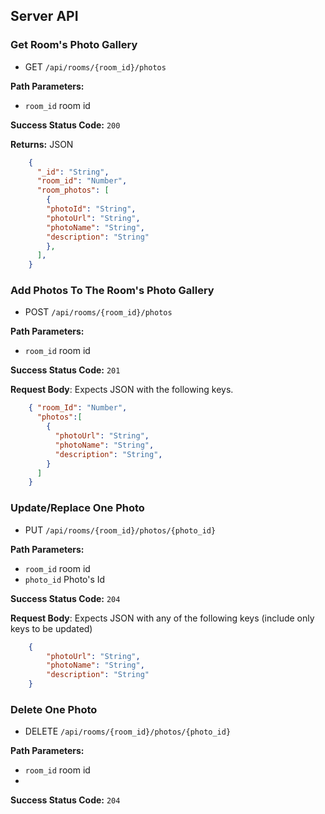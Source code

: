 ## Server API

### Get Room's Photo Gallery
  * GET `/api/rooms/{room_id}/photos`

**Path Parameters:**
  * `room_id` room id

**Success Status Code:** `200`

**Returns:** JSON

```json
    {
      "_id": "String",
      "room_id": "Number",
      "room_photos": [
        {
        "photoId": "String",
        "photoUrl": "String",
        "photoName": "String",
        "description": "String"
        },
      ],
    }
```

### Add Photos To The Room's Photo Gallery
  * POST `/api/rooms/{room_id}/photos`

**Path Parameters:**
  * `room_id` room id

**Success Status Code:** `201`

**Request Body**: Expects JSON with the following keys.

```json
    { "room_Id": "Number",
      "photos":[
        {
          "photoUrl": "String",
          "photoName": "String",
          "description": "String",
        }
      ]
    }
```


### Update/Replace One Photo
  * PUT `/api/rooms/{room_id}/photos/{photo_id}`

**Path Parameters:**
  * `room_id` room id
  * `photo_id` Photo's Id

**Success Status Code:** `204`

**Request Body**: Expects JSON with any of the following keys (include only keys to be updated)

```json
    {
        "photoUrl": "String",
        "photoName": "String",
        "description": "String"
    }
```

### Delete One Photo
  * DELETE `/api/rooms/{room_id}/photos/{photo_id}`

**Path Parameters:**
  * `room_id` room id
  * 
**Success Status Code:** `204`



